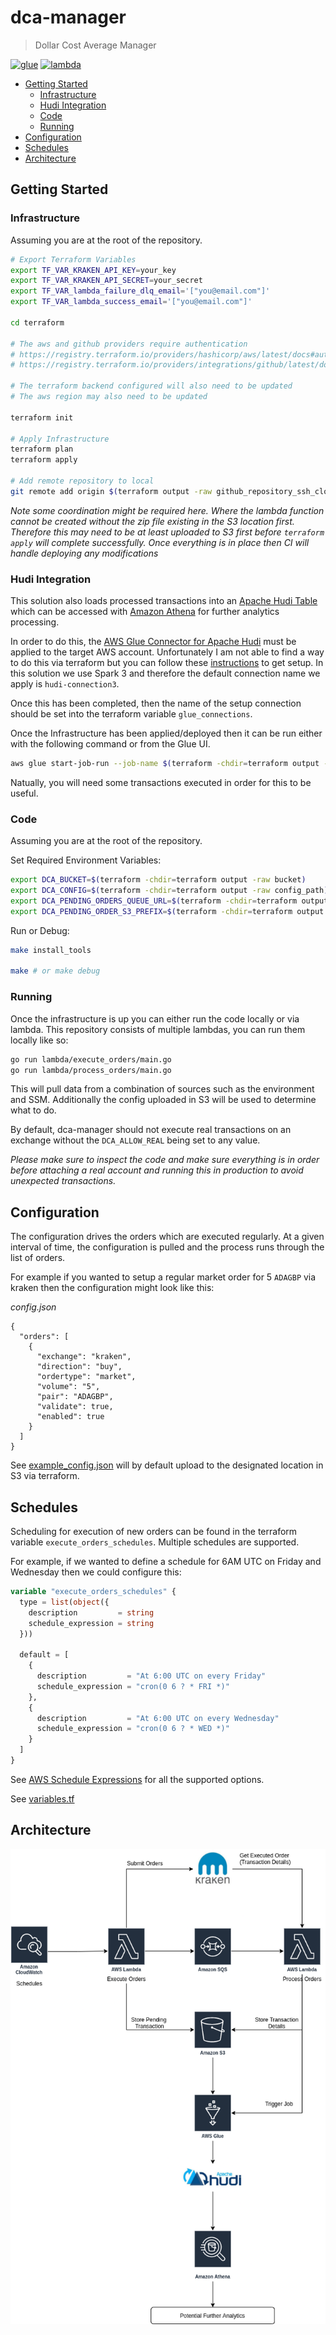 # dca-manager

> Dollar Cost Average Manager

[![glue](https://github.com/kiran94/dca-manager/actions/workflows/glue.yml/badge.svg)](https://github.com/kiran94/dca-manager/actions/workflows/glue.yml) [![lambda](https://github.com/kiran94/dca-manager/actions/workflows/lambda.yml/badge.svg)](https://github.com/kiran94/dca-manager/actions/workflows/lambda.yml)

<!-- toc GFM -->

* [Getting Started](#getting-started)
    * [Infrastructure](#infrastructure)
    * [Hudi Integration](#hudi-integration)
    * [Code](#code)
    * [Running](#running)
* [Configuration](#configuration)
* [Schedules](#schedules)
* [Architecture](#architecture)

<!-- /toc -->

## Getting Started

### Infrastructure

Assuming you are at the root of the repository.

```sh
# Export Terraform Variables
export TF_VAR_KRAKEN_API_KEY=your_key
export TF_VAR_KRAKEN_API_SECRET=your_secret
export TF_VAR_lambda_failure_dlq_email='["you@email.com"]'
export TF_VAR_lambda_success_email='["you@email.com"]'

cd terraform

# The aws and github providers require authentication
# https://registry.terraform.io/providers/hashicorp/aws/latest/docs#authentication
# https://registry.terraform.io/providers/integrations/github/latest/docs#authentication

# The terraform backend configured will also need to be updated
# The aws region may also need to be updated

terraform init

# Apply Infrastructure
terraform plan
terraform apply

# Add remote repository to local
git remote add origin $(terraform output -raw github_repository_ssh_clone_url)
```

*Note some coordination might be required here. Where the lambda function cannot be created without the zip file existing in the S3 location first. Therefore this may need to be at least uploaded to S3 first before `terraform apply` will complete successfully. Once everything is in place then CI will handle deploying any modifications*

### Hudi Integration

This solution also loads processed transactions into an [Apache Hudi Table](https://hudi.apache.org/) which can be accessed with [Amazon Athena](https://aws.amazon.com/athena) for further analytics processing.

In order to do this, the [AWS Glue Connector for Apache Hudi](https://aws.amazon.com/marketplace/server/procurement?productId=e918d411-44a4-4b8d-b995-e101d7ef670b) must be applied to the target AWS account. Unfortunately I am not able to find a way to do this via terraform but you can follow these [instructions](https://aws.amazon.com/blogs/big-data/writing-to-apache-hudi-tables-using-aws-glue-connector/) to get setup. In this solution we use Spark 3 and therefore the default connection name we apply is `hudi-connection3`.

Once this has been completed, then the name of the setup connection should be set into the terraform variable `glue_connections`.

Once the Infrastructure has been applied/deployed then it can be run either with the following command or from the Glue UI.

```sh
aws glue start-job-run --job-name $(terraform -chdir=terraform output -json | jq --raw-output '.glue_load_transactions_job.value')
```

Natually, you will need some transactions executed in order for this to be useful.

### Code

Assuming you are at the root of the repository.


Set Required Environment Variables:

```sh
export DCA_BUCKET=$(terraform -chdir=terraform output -raw bucket)
export DCA_CONFIG=$(terraform -chdir=terraform output -raw config_path)
export DCA_PENDING_ORDERS_QUEUE_URL=$(terraform -chdir=terraform output -raw pending_orders_queue_url)
export DCA_PENDING_ORDER_S3_PREFIX=$(terraform -chdir=terraform output -raw aws_lambda_pending_order_path)
```

Run or Debug:

```sh
make install_tools

make # or make debug
```

### Running

Once the infrastructure is up you can either run the code locally or via lambda. This repository consists of multiple lambdas, you can run them locally like so:

```sh
go run lambda/execute_orders/main.go
go run lambda/process_orders/main.go
```

This will pull data from a combination of sources such as the environment and SSM. Additionally the config uploaded in S3 will be used to determine what to do.

By default, dca-manager should not execute real transactions on an exchange without the `DCA_ALLOW_REAL` being set to any value.

*Please make sure to inspect the code and make sure everything is in order before attaching a real account and running this in production to avoid unexpected transactions.*

## Configuration

The configuration drives the orders which are executed regularly. At a given interval of time, the configuration is pulled and the process runs through the list of orders.

For example if you wanted to setup a regular market order for 5 `ADAGBP` via kraken then the configuration might look like this:

*config.json*

```json5
{
  "orders": [
    {
      "exchange": "kraken",
      "direction": "buy",
      "ordertype": "market",
      "volume": "5",
      "pair": "ADAGBP",
      "validate": true,
      "enabled": true
    }
  ]
}
```

See [example_config.json](./configuration/example_config.json) will by default upload to the designated location in S3 via terraform.

## Schedules

Scheduling for execution of new orders can be found in the terraform variable `execute_orders_schedules`. Multiple schedules are supported.

For example, if we wanted to define a schedule for 6AM UTC on Friday and Wednesday then we could configure this:

```terraform
variable "execute_orders_schedules" {
  type = list(object({
    description         = string
    schedule_expression = string
  }))

  default = [
    {
      description         = "At 6:00 UTC on every Friday"
      schedule_expression = "cron(0 6 ? * FRI *)"
    },
    {
      description         = "At 6:00 UTC on every Wednesday"
      schedule_expression = "cron(0 6 ? * WED *)"
    }
  ]
}
```

See [AWS Schedule Expressions](https://docs.aws.amazon.com/lambda/latest/dg/services-cloudwatchevents-expressions.html) for all the supported options.

See [variables.tf](./terraform/variables.tf)

## Architecture

![architecture_diagram](docs/architecture_diagram.png)
